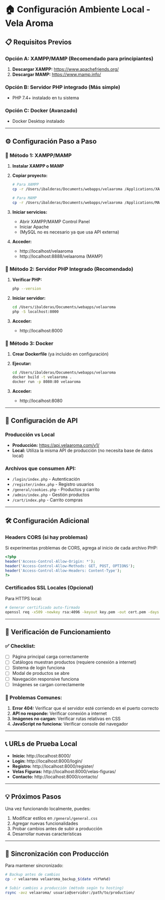 # 🏠 Configuración Ambiente Local - Vela Aroma

## 📋 Requisitos Previos

### Opción A: XAMPP/MAMP (Recomendado para principiantes)
1. **Descargar XAMPP:** https://www.apachefriends.org/
2. **Descargar MAMP:** https://www.mamp.info/

### Opción B: Servidor PHP integrado (Más simple)
- PHP 7.4+ instalado en tu sistema

### Opción C: Docker (Avanzado)
- Docker Desktop instalado

---

## ⚙️ Configuración Paso a Paso

### 🔧 **Método 1: XAMPP/MAMP**

1. **Instalar XAMPP o MAMP**
2. **Copiar proyecto:**
   ```bash
   # Para XAMPP
   cp -r /Users/ibalderas/Documents/webapps/velaaroma /Applications/XAMPP/htdocs/
   
   # Para MAMP
   cp -r /Users/ibalderas/Documents/webapps/velaaroma /Applications/MAMP/htdocs/
   ```

3. **Iniciar servicios:**
   - Abrir XAMPP/MAMP Control Panel
   - Iniciar Apache
   - (MySQL no es necesario ya que usa API externa)

4. **Acceder:**
   - http://localhost/velaaroma
   - http://localhost:8888/velaaroma (MAMP)

### 🚀 **Método 2: Servidor PHP Integrado (Recomendado)**

1. **Verificar PHP:**
   ```bash
   php --version
   ```

2. **Iniciar servidor:**
   ```bash
   cd /Users/ibalderas/Documents/webapps/velaaroma
   php -S localhost:8000
   ```

3. **Acceder:**
   - http://localhost:8000

### 🐳 **Método 3: Docker**

1. **Crear Dockerfile** (ya incluido en configuración)
2. **Ejecutar:**
   ```bash
   cd /Users/ibalderas/Documents/webapps/velaaroma
   docker build -t velaaroma .
   docker run -p 8080:80 velaaroma
   ```

3. **Acceder:**
   - http://localhost:8080

---

## 🔗 **Configuración de API**

### Producción vs Local
- **Producción:** https://api.velaaroma.com/v1/
- **Local:** Utiliza la misma API de producción (no necesita base de datos local)

### Archivos que consumen API:
- `/login/index.php` - Autenticación
- `/register/index.php` - Registro usuarios
- `/general/cookies.php` - Productos y carrito
- `/admin/index.php` - Gestión productos
- `/cart/index.php` - Carrito compras

---

## 🛠️ **Configuración Adicional**

### Headers CORS (si hay problemas)
Si experimentas problemas de CORS, agrega al inicio de cada archivo PHP:
```php
<?php
header('Access-Control-Allow-Origin: *');
header('Access-Control-Allow-Methods: GET, POST, OPTIONS');
header('Access-Control-Allow-Headers: Content-Type');
?>
```

### Certificados SSL Locales (Opcional)
Para HTTPS local:
```bash
# Generar certificado auto-firmado
openssl req -x509 -newkey rsa:4096 -keyout key.pem -out cert.pem -days 365 -nodes
```

---

## 🧪 **Verificación de Funcionamiento**

### ✅ Checklist:
- [ ] Página principal carga correctamente
- [ ] Catálogos muestran productos (requiere conexión a internet)
- [ ] Sistema de login funciona
- [ ] Modal de productos se abre
- [ ] Navegación responsive funciona
- [ ] Imágenes se cargan correctamente

### 🚨 Problemas Comunes:

1. **Error 404:** Verificar que el servidor esté corriendo en el puerto correcto
2. **API no responde:** Verificar conexión a internet
3. **Imágenes no cargan:** Verificar rutas relativas en CSS
4. **JavaScript no funciona:** Verificar console del navegador

---

## 📞 **URLs de Prueba Local**

- **Inicio:** http://localhost:8000/
- **Login:** http://localhost:8000/login/
- **Registro:** http://localhost:8000/register/
- **Velas Figuras:** http://localhost:8000/velas-figuras/
- **Contacto:** http://localhost:8000/contacto/

---

## 💡 **Próximos Pasos**

Una vez funcionando localmente, puedes:
1. Modificar estilos en `/general/general.css`
2. Agregar nuevas funcionalidades
3. Probar cambios antes de subir a producción
4. Desarrollar nuevas características

---

## 🔄 **Sincronización con Producción**

Para mantener sincronizado:
```bash
# Backup antes de cambios
cp -r velaaroma velaaroma_backup_$(date +%Y%m%d)

# Subir cambios a producción (método según tu hosting)
rsync -avz velaaroma/ usuario@servidor:/path/to/production/
```